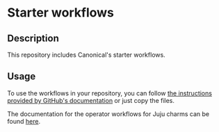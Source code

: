 # Starter workflows

## Description

This repository includes Canonical's starter workflows.

## Usage

To use the workflows in your repository, you can follow [the instructions provided by GitHub's documentation](https://docs.github.com/en/actions/using-workflows/using-starter-workflows) or just copy the files.

The documentation for the operator workflows for Juju charms can be found [here](https://github.com/canonical/operator-workflows).

